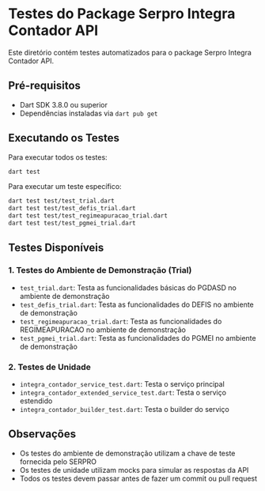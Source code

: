 # Testes do Package Serpro Integra Contador API

Este diretório contém testes automatizados para o package Serpro Integra Contador API.

## Pré-requisitos

- Dart SDK 3.8.0 ou superior
- Dependências instaladas via `dart pub get`

## Executando os Testes

Para executar todos os testes:

```bash
dart test
```

Para executar um teste específico:

```bash
dart test test/test_trial.dart
dart test test/test_defis_trial.dart
dart test test/test_regimeapuracao_trial.dart
dart test test/test_pgmei_trial.dart
```

## Testes Disponíveis

### 1. Testes do Ambiente de Demonstração (Trial)

- `test_trial.dart`: Testa as funcionalidades básicas do PGDASD no ambiente de demonstração
- `test_defis_trial.dart`: Testa as funcionalidades do DEFIS no ambiente de demonstração
- `test_regimeapuracao_trial.dart`: Testa as funcionalidades do REGIMEAPURACAO no ambiente de demonstração
- `test_pgmei_trial.dart`: Testa as funcionalidades do PGMEI no ambiente de demonstração

### 2. Testes de Unidade

- `integra_contador_service_test.dart`: Testa o serviço principal
- `integra_contador_extended_service_test.dart`: Testa o serviço estendido
- `integra_contador_builder_test.dart`: Testa o builder do serviço

## Observações

- Os testes do ambiente de demonstração utilizam a chave de teste fornecida pelo SERPRO
- Os testes de unidade utilizam mocks para simular as respostas da API
- Todos os testes devem passar antes de fazer um commit ou pull request

